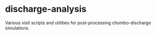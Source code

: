 # discharge-analysis

Various visit scripts and utilities for post-processing chombo-discharge simulations.
